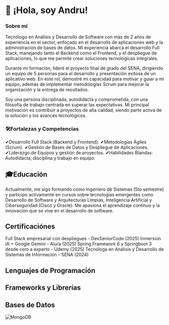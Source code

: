 # 👋 ¡Hola, soy Andru!


### Sobre mí

Tecnólogo en Análisis y Desarrollo de Software con más de 2 años de experiencia en el sector, enfocado en el desarrollo de aplicaciones web y la administración de bases de datos. Mi experiencia abarca el desarrollo Full Stack, manejando tanto el Backend como el Frontend, y el despliegue de aplicaciones, lo que me permite crear soluciones tecnológicas integrales.

Durante mi formación, lideré el proyecto final de grado del SENA, dirigiendo un equipo de 5 personas para el desarrollo y presentación exitosa de un aplicativo web. En este rol, demostré mi capacidad para motivar y guiar a mi equipo, además de implementar metodologías Scrum para mejorar la organización y la entrega de resultados.

Soy una persona disciplinada, autodidacta y comprometida, con una filosofía de trabajo centrada en superar las expectativas. Mi principal motivación es contribuir a proyectos de alta calidad, siendo parte activa de la solución y los avances tecnológicos.


### 🛠️Fortalezas y Competencias

✔Desarrollo Full Stack (Backend y Frontend).
✔Metodologías Ágiles (Scrum).
✔Gestión de Bases de Datos y Despliegue de Aplicaciones.
✔Liderazgo de Equipos y gestión de proyectos.
✔Habilidades Blandas: Autodidacta, disciplina y trabajo en equipo.

## 🎓Educación

Actualmente, me sigo formando como Ingeniero de Sistemas (5to semestre) y participo activamente en cursos sobre tecnologías emergentes como Desarrollo de Software y Arquitecturas Limpias, Inteligencia Artificial y Ciberseguridad (Cisco y Oracle). Me apasiona el aprendizaje continuo y la innovación que se vive en el desarrollo de software.

## Certificaciónes
Full Stack empresarial con despliegues - DevSeniorCode (2025)
Inmersion IA + Google Gemini - Alura (2025)
Spring Framework 6 y Springboot 3 desde cero a experto - Udemy (2025)
Tecnóloga en Análisis y Desarrollo de Sistemas de Información - SENA (2024)

## Lenguajes de Programación

## Frameworks y Librerías
## Bases de Datos
![MongoDB](https://img.shields.io/badge/MongoDB-%234ea94b.svg?style=for-the-badge&logo=mongodb&logoColor=white)



